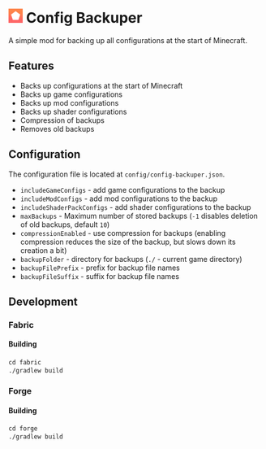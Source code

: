# <img src="src/main/resources/assets/config-backuper/icon.png" width="28"> Config Backuper

A simple mod for backing up all configurations at the start of Minecraft.

## Features

- Backs up configurations at the start of Minecraft
- Backs up game configurations
- Backs up mod configurations
- Backs up shader configurations
- Compression of backups
- Removes old backups

## Configuration

The configuration file is located at `config/config-backuper.json`.

- `includeGameConfigs` - add game configurations to the backup
- `includeModConfigs` - add mod configurations to the backup
- `includeShaderPackConfigs` - add shader configurations to the backup
- `maxBackups` - Maximum number of stored backups (`-1` disables deletion of old backups, default `10`)
- `compressionEnabled` - use compression for backups (enabling compression reduces the size of the backup, but slows down its creation a bit)
- `backupFolder` - directory for backups (`./` - current game directory)
- `backupFilePrefix` - prefix for backup file names
- `backupFileSuffix` - suffix for backup file names

## Development

### Fabric

#### Building

```shell
cd fabric
./gradlew build
```

### Forge

#### Building

```shell
cd forge
./gradlew build
```
